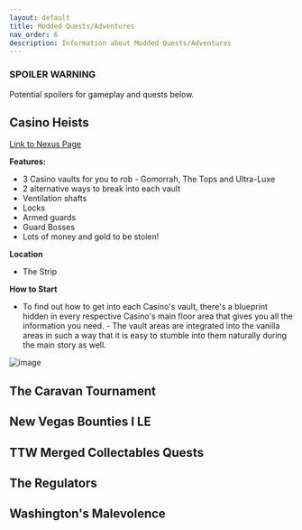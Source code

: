 ```yaml
--- 
layout: default 
title: Modded Quests/Adventures
nav_order: 6
description: Information about Modded Quests/Adventures
---
```


### SPOILER WARNING
Potential spoilers for gameplay and quests below.

## **Casino Heists**

[Link to Nexus Page](https://www.nexusmods.com/newvegas/mods/59896)

__**Features:**__
- 3 Casino vaults for you to rob - Gomorrah, The Tops and Ultra-Luxe
- 2 alternative ways to break into each vault
- Ventilation shafts
- Locks
- Armed guards 
- Guard Bosses
- Lots of money and gold to be stolen!

__**Location**__
- The Strip

__**How to Start**__
- To find out how to get into each Casino's vault, there's a blueprint hidden in every respective Casino's main floor area that gives you all the information you need.  - The vault areas are integrated into the vanilla areas in such a way that it is easy to stumble into them naturally during the main story as well.

![image](https://user-images.githubusercontent.com/112358568/210498485-734f4bcd-5884-4e47-8c63-fa022c7274ce.png)


## **The Caravan Tournament**

## **New Vegas Bounties I LE**

## **TTW Merged Collectables Quests**

## **The Regulators**

## **Washington's Malevolence**
